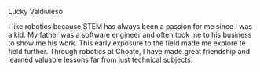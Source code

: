 Lucky Valdivieso 

I like robotics because STEM has always been a passion for me since I was a kid. My father was a software engineer and often took me to his business to show me his work. This early exposure to the field made me explore te field further. Through robotics at Choate, I have made great friendship and learned valuable lessons far from just technical subjects. 